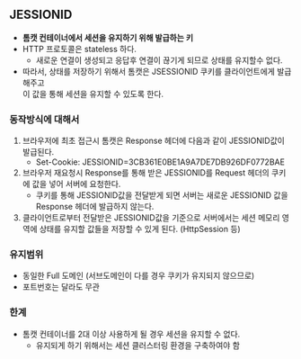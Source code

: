 ## JESSIONID
- **톰캣 컨테이너에서 세션을 유지하기 위해 발급하는 키**
- HTTP 프로토콜은 stateless 하다.
    - 새로운 연결이 생성되고 응답후 연결이 끊기게 되므로 상태를 유지할수 없다.
- 따라서, 상태를 저장하기 위해서 톰캣은 JSESSIONID 쿠키를 클라이언트에게 발급해주고<br> 이 값을 통해 세션을 유지할 수 있도록 한다.

### 동작방식에 대해서
1. 브라우저에 최초 접근시 톰캣은 Response 헤더에 다음과 같이 JESSIONID값이 발급된다.
    - Set-Cookie: JESSIONID=3CB361E0BE1A9A7DE7DB926DF0772BAE
2. 브라우저 재요청시 Response를 통해 받은 JESSIONID를 Request 헤더의 쿠키에 값을 넣어 서버에 요청한다.
    - 쿠키를 통해 JESSIONID값을 전달받게 되면 서버는 새로운 JESSIONID 값을 Response 헤더에 발급하지 않는다.
3. 클라이언트로부터 전달받은 JESSIONID값을 기준으로 서버에서는 세션 메모리 영역에 상태를 유지할 값들을 저장할 수 있게 된다. (HttpSession 등)

### 유지범위
- 동일한 Full 도메인 (서브도메인이 다를 경우 쿠키가 유지되지 않으므로)
- 포트번호는 달라도 무관

### 한계
- 톰캣 컨테이너를 2대 이상 사용하게 될 경우 세션을 유지할 수 없다.
    - 유지되게 하기 위해서는 세션 클러스터링 환경을 구축하여야 함
